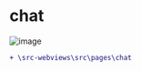 # chat
![image](https://user-images.githubusercontent.com/36968691/174352028-1703ef69-8c99-4fed-a9d4-cca1c63d2c7c.png)
```diff
+ \src-webviews\src\pages\chat
```
